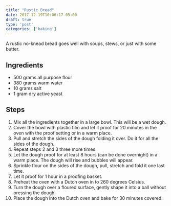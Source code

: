 ```yaml
---
title: "Rustic Bread"
date: 2017-12-19T10:06:17-05:00
draft: true
type: 'post'
categories: ['baking']
---
```


A rustic no-knead bread goes well with soups, stews, or just with some butter.

## Ingredients

<ul>
  <li class="ingredient">
    <span class="amount">500</span>
    <span class="unit">grams</span>
    <span class="name">all purpose flour</span>
  </li>
  <li class="ingredient">
    <span class="amount">380</span>
    <span class="unit">grams</span>
    <span class="name">warm water</span>
  </li>
  <li class="ingredient">
    <span class="amount">10</span>
    <span class="unit">grams</span>
    <span class="name">salt</span>
  </li>
  <li class="ingredient">
    <span class="amount">1</span>
    <span class="unit">gram</span>
    <span class="name">dry active yeast</span>
  </li>
</ul>

## Steps

1. Mix all the ingredients together in a large bowl. This will be a wet dough.
2. Cover the bowl with plastic film and let it proof for 20 minutes in the oven
with the proof setting or in a warm place.
3. Pull and stretch the sides of the dough folding it over. Do it for all the
sides of the dough.
4. Repeat steps 2 and 3 three more times.
5. Let the dough proof for at least 8 hours (can be done overnight) in a warm place.
The dough will rise and bubbles will appear.
6. Sprinkle flour on the sides of the dough, pull, stretch and fold it one last time.
7. Let it proof for 1 hour in a proofing basket.
8. Preheat the oven with a Dutch oven in to 260 degrees Celsius.
9. Turn the dough over a floured surface, gently shape it into a ball without pressing
the dough.
10. Place the dough into the Dutch oven and bake for 30 minutes covered.
